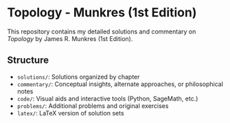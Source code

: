 # Topology - Munkres (1st Edition)

This repository contains my detailed solutions and commentary on *Topology* by James R. Munkres (1st Edition).

## Structure
- `solutions/`: Solutions organized by chapter
- `commentary/`: Conceptual insights, alternate approaches, or philosophical notes
- `code/`: Visual aids and interactive tools (Python, SageMath, etc.)
- `problems/`: Additional problems and original exercises
- `latex/`: LaTeX version of solution sets
